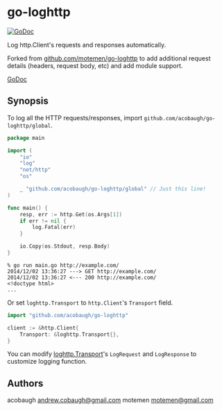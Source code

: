 # go-loghttp

[![GoDoc](https://godoc.org/github.com/acobaugh/go-loghttp?status.svg)](https://godoc.org/github.com/acobaugh/go-loghttp)

Log http.Client's requests and responses automatically.

Forked from [github.com/motemen/go-loghttp](http://godoc.org/github.com/motemen/go-loghttp) to add additional request details (headers, request body, etc) and add module support.

[GoDoc](http://godoc.org/github.com/acobaugh/go-loghttp)

## Synopsis

To log all the HTTP requests/responses, import `github.com/acobaugh/go-loghttp/global`.

```go
package main

import (
	"io"
	"log"
	"net/http"
	"os"

	_ "github.com/acobaugh/go-loghttp/global" // Just this line!
)

func main() {
	resp, err := http.Get(os.Args[1])
	if err != nil {
		log.Fatal(err)
	}

	io.Copy(os.Stdout, resp.Body)
}
```

```
% go run main.go http://example.com/
2014/12/02 13:36:27 ---> GET http://example.com/
2014/12/02 13:36:27 <--- 200 http://example.com/
<!doctype html>
...
```

Or set `loghttp.Transport` to `http.Client`'s `Transport` field.

```go
import "github.com/acobaugh/go-loghttp"

client := &http.Client{
	Transport: &loghttp.Transport{},
}
```

You can modify [loghttp.Transport](http://godoc.org/github.com/acobaugh/go-loghttp#Transport)'s `LogRequest` and `LogResponse` to customize logging function.

## Authors

acobaugh <andrew.cobaugh@gmail.com>
motemen <motemen@gmail.com>
